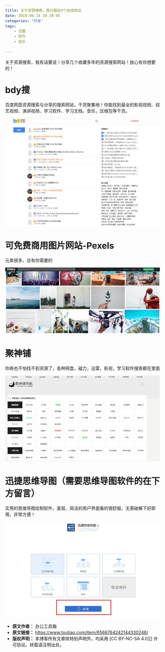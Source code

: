 ```yaml
---
title: 关于资源搜索，我只服这4个在线网站
date: 2018-06-14 10:39:05
categories: "开发"
tags:
	- 迅雷
	- 软件
	- 音乐

---
```


关于资源搜索，我有话要说！分享几个收藏多年的资源搜索网站！放心有你想要的！

# **bdy搜** #

百度网盘资源搜索与分享的搜索网站，干货聚集地！你能找到最全的影视视频、综艺视频、演讲视频、学习软件、学习文档、音乐，压缩包等干货。

![关于资源搜索，我只服这4个在线网站][4]

# 可免费商用图片网站-Pexels #

元素很多，总有你需要的

![关于资源搜索，我只服这4个在线网站][4 1]

# 聚神铺 #

你再也不怕找不到资源了，各种网盘，磁力，迅雷，影视，学习软件搜索都在里面

![关于资源搜索，我只服这4个在线网站][4 2]

# 迅捷思维导图（需要思维导图软件的在下方留言） #

实用的思维导图绘制软件，直观、简洁的用户界面看的很舒服，无需破解下好即用，非常方便！

![关于资源搜索，我只服这4个在线网站][4 3]


[4]: static/resources/crawler/YB2U-VIME-RNBU.jpg
[4 1]: static/resources/crawler/MFZY-QIQA-JQ6F.jpg
[4 2]: static/resources/crawler/JNRV-RVAF-AUIE.jpg
[4 3]: static/resources/crawler/R6FI-NZZY-UFBA.jpg
 *  **原文作者：** 办公工具箱
 *  **原文链接：** https://www.toutiao.com/item/6566764242144330248/
 *  **版权声明：** 本博客所有文章除特别声明外，均采用 [CC BY-NC-SA 4.0][] 许可协议。转载请注明出处。

